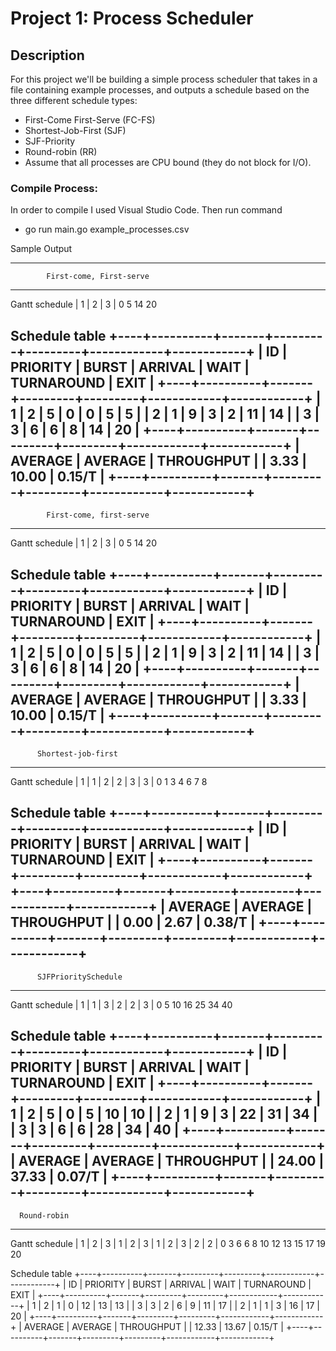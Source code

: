 # Project 1: Process Scheduler


## Description 
For this project we'll be building a simple process scheduler that takes in a file containing example processes, and outputs a schedule based on the three different schedule types:

- First-Come First-Serve (FC-FS)
- Shortest-Job-First (SJF)
- SJF-Priority
- Round-robin (RR)
- Assume that all processes are CPU bound (they do not block for I/O).

### Compile Process:
In order to compile I used Visual Studio Code. Then run command 
- go run main.go example_processes.csv

Sample Output

----------------------------------------------
            First-come, First-serve
----------------------------------------------
Gantt schedule
|   1   |   2   |   3   |
0	5	14	20

Schedule table
+----+----------+-------+---------+---------+------------+------------+
| ID | PRIORITY | BURST | ARRIVAL |  WAIT   | TURNAROUND |    EXIT    |
+----+----------+-------+---------+---------+------------+------------+
|  1 |        2 |     5 |       0 |       0 |          5 |          5 |
|  2 |        1 |     9 |       3 |       2 |         11 |         14 |
|  3 |        3 |     6 |       6 |       8 |         14 |         20 |
+----+----------+-------+---------+---------+------------+------------+
|                                   AVERAGE |  AVERAGE   | THROUGHPUT |
|                                    3.33   |   10.00    |   0.15/T   |
+----+----------+-------+---------+---------+------------+------------+
----------------------------------------------
            First-come, first-serve
----------------------------------------------
Gantt schedule
|   1   |   2   |   3   |
0       5       14      20

Schedule table
+----+----------+-------+---------+---------+------------+------------+
| ID | PRIORITY | BURST | ARRIVAL |  WAIT   | TURNAROUND |    EXIT    |
+----+----------+-------+---------+---------+------------+------------+
|  1 |        2 |     5 |       0 |       0 |          5 |          5 |
|  2 |        1 |     9 |       3 |       2 |         11 |         14 |
|  3 |        3 |     6 |       6 |       8 |         14 |         20 |
+----+----------+-------+---------+---------+------------+------------+
|                                   AVERAGE |  AVERAGE   | THROUGHPUT |
|                                    3.33   |   10.00    |   0.15/T   |
+----+----------+-------+---------+---------+------------+------------+
------------------------------------
          Shortest-job-first
------------------------------------
Gantt schedule
|   1   |   1   |   2   |   2   |   3   |   3   |
0       1       3       4       6       7       8

Schedule table
+----+----------+-------+---------+---------+------------+------------+
| ID | PRIORITY | BURST | ARRIVAL |  WAIT   | TURNAROUND |    EXIT    |
+----+----------+-------+---------+---------+------------+------------+
+----+----------+-------+---------+---------+------------+------------+
|                                   AVERAGE |  AVERAGE   | THROUGHPUT |
|                                    0.00   |    2.67    |   0.38/T   |
+----+----------+-------+---------+---------+------------+------------+
--------------------------------------
          SJFPrioritySchedule
--------------------------------------
Gantt schedule
|   1   |   1   |   3   |   2   |   2   |   3   |
0       5       10      16      25      34      40

Schedule table
+----+----------+-------+---------+---------+------------+------------+
| ID | PRIORITY | BURST | ARRIVAL |  WAIT   | TURNAROUND |    EXIT    |
+----+----------+-------+---------+---------+------------+------------+
|  1 |        2 |     5 |       0 |       5 |         10 |         10 |
|  2 |        1 |     9 |       3 |      22 |         31 |         34 |
|  3 |        3 |     6 |       6 |      28 |         34 |         40 |
+----+----------+-------+---------+---------+------------+------------+
|                                   AVERAGE |  AVERAGE   | THROUGHPUT |
|                                    24.00  |   37.33    |   0.07/T   |
+----+----------+-------+---------+---------+------------+------------+
----------------------
      Round-robin
----------------------
Gantt schedule
|   1   |   2   |   3   |   1   |   2   |   3   |   1   |   2   |   3   |   2   |   2   |
0       3       6       6       8       10      12      13      15      17      19      20

Schedule table
+----+----------+-------+---------+---------+------------+------------+
| ID | PRIORITY | BURST | ARRIVAL |  WAIT   | TURNAROUND |    EXIT    |
+----+----------+-------+---------+---------+------------+------------+
|  1 |        2 |     1 |       0 |      12 |         13 |         13 |
|  3 |        3 |     2 |       6 |       9 |         11 |         17 |
|  2 |        1 |     1 |       3 |      16 |         17 |         20 |
+----+----------+-------+---------+---------+------------+------------+
|                                   AVERAGE |  AVERAGE   | THROUGHPUT |
|                                    12.33  |   13.67    |   0.15/T   |
+----+----------+-------+---------+---------+------------+------------+
